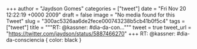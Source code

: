 
+++
author = "Jaydson Gomes"
categories = ["tweet"]
date = "Fri Nov 20 12:22:19 +0000 2009"
draft = false
image = "No media found for this Tweet"
slug = "300ac5326aa6de2fece000743238b5cb41b0f5c4"
tags = ["tweet"]
title = """RT: @kassner: #dia-da-con..."""
tweet = true
tweet_url = "https://twitter.com/jaydson/status/5887466270"
+++
RT: @kassner: #dia-da-consciencia { color: black }
